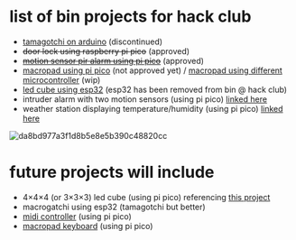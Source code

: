 # list of bin projects for hack club
- [tamagotchi on arduino](https://github.com/arsoninstigator/tamaguino) (discontinued) <br> 
- <s>door lock using raspberry pi pico</s> (approved) <br>
- <a href="https://github.com/arsoninstigator/motionsensor"><s>motion sensor pir alarm using pi pico</a></s> (approved) <br>
- [macropad using pi pico](https://github.com/arsoninstigator/macropad.pi-pico) (not approved yet) / [macropad using different microcontroller](https://github.com/arsoninstigator/macropad) (wip) <br>
- [led cube using esp32](https://github.com/arsoninstigator/led-cube) (esp32 has been removed from bin @ hack club)
- intruder alarm with two motion sensors (using pi pico) [linked here](https://wokwi.com/projects/408991578776321025)
- weather station displaying temperature/humidity (using pi pico) [linked here](https://wokwi.com/projects/408991342886541313)

![da8bd977a3f1d8b5e8e5b390c48820cc](https://github.com/user-attachments/assets/842bcf09-82ea-4be0-9d7e-3ce6efa6b36b)

# future projects will include
- 4×4×4 (or 3×3×3) led cube (using pi pico) referencing <a href="https://github.com/sbcshop/PICO-CUBE">this project</a>
- macrogatchi using esp32 (tamagotchi but better)
- [midi controller](https://youtu.be/8mVKYTVKefU?feature=shared) (using pi pico)
- [macropad keyboard](https://www.youtube.com/watch?v=aEWptdD32iA) (using pi pico)
